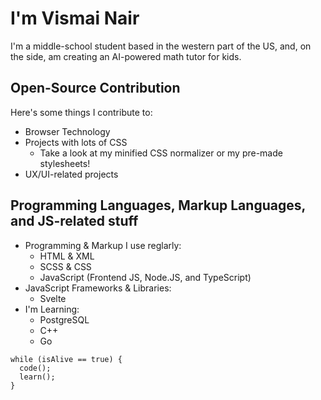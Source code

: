 # I'm Vismai Nair

I'm a middle-school student based in the western part of the US, and, on the side, am creating an AI-powered math tutor for kids.

## Open-Source Contribution
Here's some things I contribute to:
* Browser Technology
* Projects with lots of CSS
  * Take a look at my minified CSS normalizer or my pre-made stylesheets!
* UX/UI-related projects

## Programming Languages, Markup Languages, and JS-related stuff
* Programming & Markup I use reglarly:
  * HTML & XML
  * SCSS & CSS
  * JavaScript (Frontend JS, Node.JS, and TypeScript)
* JavaScript Frameworks & Libraries:
  * Svelte
* I'm Learning:
  * PostgreSQL
  * C++
  * Go

```
while (isAlive == true) {
  code();
  learn();
}
```






